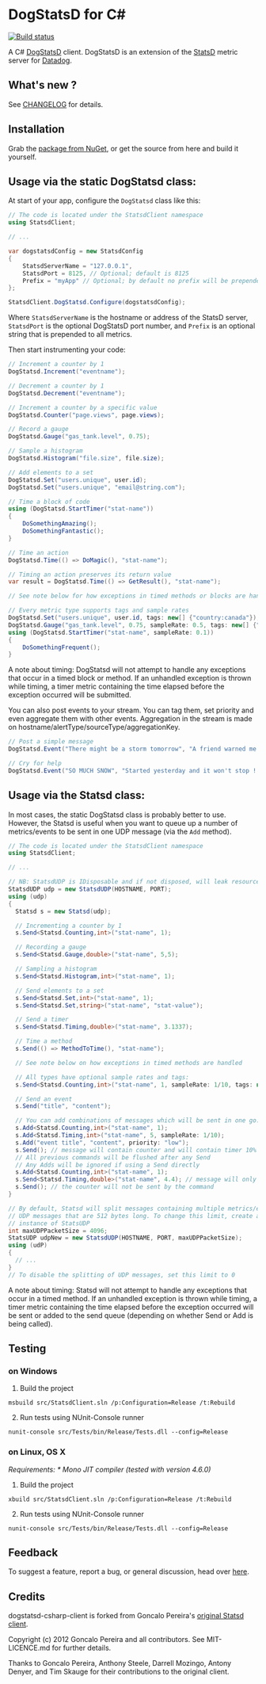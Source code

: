 # DogStatsD for C#

[![Build status](https://ci.appveyor.com/api/projects/status/bg8e39b5f9iiavvj/branch/master?svg=true)](https://ci.appveyor.com/project/Datadog/dogstatsd-csharp-client/branch/master)

A C# [DogStatsD](http://docs.datadoghq.com/guides/dogstatsd/) client. DogStatsD
is an extension of the [StatsD](http://codeascraft.com/2011/02/15/measure-anything-measure-everything/)
metric server for [Datadog](http://datadoghq.com).

## What's new ?

See [CHANGELOG](CHANGELOG.md) for details.

## Installation

Grab the [package from NuGet](https://nuget.org/packages/DogStatsD-CSharp-Client/), or get the source from here and build it yourself.

## Usage via the static DogStatsd class:

At start of your app, configure the `DogStatsd` class like this:

``` C#
// The code is located under the StatsdClient namespace
using StatsdClient;

// ...

var dogstatsdConfig = new StatsdConfig
{
    StatsdServerName = "127.0.0.1",
    StatsdPort = 8125, // Optional; default is 8125
    Prefix = "myApp" // Optional; by default no prefix will be prepended
};

StatsdClient.DogStatsd.Configure(dogstatsdConfig);
```

Where `StatsdServerName` is the hostname or address of the StatsD server, `StatsdPort` is the optional DogStatsD port number, and `Prefix` is an optional string that is prepended to all metrics.

Then start instrumenting your code:

``` C#
// Increment a counter by 1
DogStatsd.Increment("eventname");

// Decrement a counter by 1
DogStatsd.Decrement("eventname");

// Increment a counter by a specific value
DogStatsd.Counter("page.views", page.views);

// Record a gauge
DogStatsd.Gauge("gas_tank.level", 0.75);

// Sample a histogram
DogStatsd.Histogram("file.size", file.size);

// Add elements to a set
DogStatsd.Set("users.unique", user.id);
DogStatsd.Set("users.unique", "email@string.com");

// Time a block of code
using (DogStatsd.StartTimer("stat-name"))
{
    DoSomethingAmazing();
    DoSomethingFantastic();
}

// Time an action
DogStatsd.Time(() => DoMagic(), "stat-name");

// Timing an action preserves its return value
var result = DogStatsd.Time(() => GetResult(), "stat-name");

// See note below for how exceptions in timed methods or blocks are handled

// Every metric type supports tags and sample rates
DogStatsd.Set("users.unique", user.id, tags: new[] {"country:canada"});
DogStatsd.Gauge("gas_tank.level", 0.75, sampleRate: 0.5, tags: new[] {"hybrid", "trial_1"});
using (DogStatsd.StartTimer("stat-name", sampleRate: 0.1))
{
    DoSomethingFrequent();
}
```

A note about timing: DogStatsd will not attempt to handle any exceptions that occur in a
timed block or method. If an unhandled exception is thrown while
timing, a timer metric containing the time elapsed before the exception
occurred will be submitted.


You can also post events to your stream. You can tag them, set priority and even aggregate them with other events.
Aggregation in the stream is made on hostname/alertType/sourceType/aggregationKey.

``` C#
// Post a simple message
DogStatsd.Event("There might be a storm tomorrow", "A friend warned me earlier.");

// Cry for help
DogStatsd.Event("SO MUCH SNOW", "Started yesterday and it won't stop !!", alertType: "error", tags: new[] { "urgent", "endoftheworld" });
```


## Usage via the Statsd class:

In most cases, the static DogStatsd class is probably better to use.
However, the Statsd is useful when you want to queue up a number of metrics/events to be sent in
one UDP message (via the `Add` method).

``` C#
// The code is located under the StatsdClient namespace
using StatsdClient;

// ...

// NB: StatsdUDP is IDisposable and if not disposed, will leak resources
StatsdUDP udp = new StatsdUDP(HOSTNAME, PORT);
using (udp)
{
  Statsd s = new Statsd(udp);

  // Incrementing a counter by 1
  s.Send<Statsd.Counting,int>("stat-name", 1);

  // Recording a gauge
  s.Send<Statsd.Gauge,double>("stat-name", 5,5);

  // Sampling a histogram
  s.Send<Statsd.Histogram,int>("stat-name", 1);

  // Send elements to a set
  s.Send<Statsd.Set,int>("stat-name", 1);
  s.Send<Statsd.Set,string>("stat-name", "stat-value");

  // Send a timer
  s.Send<Statsd.Timing,double>("stat-name", 3.1337);

  // Time a method
  s.Send(() => MethodToTime(), "stat-name");

  // See note below on how exceptions in timed methods are handled

  // All types have optional sample rates and tags:
  s.Send<Statsd.Counting,int>("stat-name", 1, sampleRate: 1/10, tags: new[] {"tag1:true", "tag2"});

  // Send an event
  s.Send("title", "content");

  // You can add combinations of messages which will be sent in one go:
  s.Add<Statsd.Counting,int>("stat-name", 1);
  s.Add<Statsd.Timing,int>("stat-name", 5, sampleRate: 1/10);
  s.Add("event title", "content", priority: "low");
  s.Send(); // message will contain counter and will contain timer 10% of the time
  // All previous commands will be flushed after any Send
  // Any Adds will be ignored if using a Send directly
  s.Add<Statsd.Counting,int>("stat-name", 1);
  s.Send<Statsd.Timing,double>("stat-name", 4.4); // message will only contain Timer
  s.Send(); // the counter will not be sent by the command
}

// By default, Statsd will split messages containing multiple metrics/events into
// UDP messages that are 512 bytes long. To change this limit, create a new
// instance of StatsUDP
int maxUDPPacketSize = 4096;
StatsUDP udpNew = new StatsdUDP(HOSTNAME, PORT, maxUDPPacketSize);
using (udP)
{
  // ...
}
// To disable the splitting of UDP messages, set this limit to 0
```

A note about timing: Statsd will not attempt to handle any exceptions that occur in a
timed method. If an unhandled exception is thrown while
timing, a timer metric containing the time elapsed before the exception
occurred will be sent or added to the send queue (depending on whether Send or
Add is being called).

## Testing

### on Windows

1. Build the project
  ```
  msbuild src/StatsdClient.sln /p:Configuration=Release /t:Rebuild
  ```

2. Run tests using NUnit-Console runner
  ```
  nunit-console src/Tests/bin/Release/Tests.dll --config=Release
  ```

### on Linux, OS X

_Requirements:_
_* Mono JIT compiler (tested with version 4.6.0)_

1. Build the project
  ```
  xbuild src/StatsdClient.sln /p:Configuration=Release /t:Rebuild
  ```

2. Run tests using NUnit-Console runner
  ```
  nunit-console src/Tests/bin/Release/Tests.dll --config=Release
  ```




## Feedback

To suggest a feature, report a bug, or general discussion, head over
[here](https://github.com/DataDog/statsd-csharp-client/issues).

## Credits

dogstatsd-csharp-client is forked from Goncalo Pereira's [original Statsd
client](https://github.com/goncalopereira/statsd-csharp-client).

Copyright (c) 2012 Goncalo Pereira and all contributors. See MIT-LICENCE.md for
further details.

Thanks to Goncalo Pereira, Anthony Steele, Darrell Mozingo, Antony Denyer, and Tim Skauge for their contributions to the original client.
